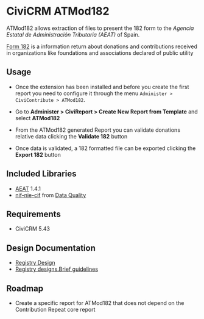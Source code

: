 # CiviCRM ATMod182

ATMod182 allows extraction of files to present the 182 form to the *Agencia Estatal de Administración Tributaria (AEAT)* of Spain.

[Form 182](https://sede.agenciatributaria.gob.es/Sede/en_gb/procedimientoini/GI02.shtml) is a information return about donations and contributions received in organizations like foundations and associations declared of public utility

## Usage

- Once the extension has been installed and before you create the first report you need to configure it through the menu `Administer > CiviContribute > ATMod182`.

- Go to **Administer > CiviReport > Create New Report from Template** and select **ATMod182**

- From the ATMod182 generated Report you can validate donations relative data clicking the **Validate 182** button

- Once data is validated, a 182 formatted file can be exported clicking the **Export 182** button  

## Included Libraries

- [AEAT](https://github.com/babu-cat/AEAT) 1.4.1
- [nif-nie-cif](https://github.com/amnesty/dataquality/blob/0227798/src/php/nif-nie-cif.php) from [Data Quality](https://github.com/amnesty/dataquality)

## Requirements

- CiviCRM 5.43

## Design Documentation

- [Registry Design](https://sede.agenciatributaria.gob.es/Sede/en_gb/ayuda/disenos-registro/modelos-100-199.html)
- [Registry designs.Brief guidelines](https://sede.agenciatributaria.gob.es/Sede/en_gb/ayuda/disenos-registro/ayuda.html)

## Roadmap

- Create a specific report for ATMod182 that does not depend on the Contribution Repeat core report
